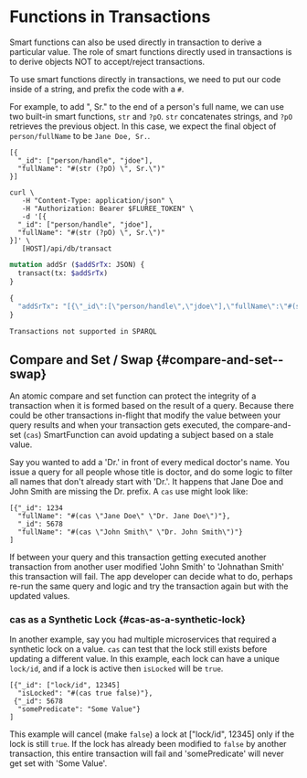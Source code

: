 # Functions in Transactions

Smart functions can also be used directly in transaction to derive a particular value. The role of smart functions directly used in transactions is to derive objects NOT to accept/reject transactions.

To use smart functions directly in transactions, we need to put our code inside of a string, and prefix the code with a `#`.

For example, to add ", Sr." to the end of a person's full name, we can use two built-in smart functions, `str` and `?pO`. `str` concatenates strings, and `?pO` retrieves the previous object. In this case, we expect the final object of `person/fullName` to be `Jane Doe, Sr.`.

```flureeql
[{
  "_id": ["person/handle", "jdoe"],
  "fullName": "#(str (?pO) \", Sr.\")"
}]
```

```curl
curl \
   -H "Content-Type: application/json" \
   -H "Authorization: Bearer $FLUREE_TOKEN" \
   -d '[{
  "_id": ["person/handle", "jdoe"],
  "fullName": "#(str (?pO) \", Sr.\")"
}]' \
   [HOST]/api/db/transact
```

```graphql
mutation addSr ($addSrTx: JSON) {
  transact(tx: $addSrTx)
}

{
  "addSrTx": "[{\"_id\":[\"person/handle\",\"jdoe\"],\"fullName\":\"#(str (?pO) \\\", Sr.\\\")\"}]"
}
```

```sparql
Transactions not supported in SPARQL
```

## Compare and Set / Swap {#compare-and-set--swap}

An atomic compare and set function can protect the integrity of a transaction when it is formed based on the result of a query. Because there could be other transactions in-flight that modify the value between your query results and when your transaction gets executed, the compare-and-set (`cas`) SmartFunction can avoid updating a subject based on a stale value.

Say you wanted to add a 'Dr.' in front of every medical doctor's name. You issue a query for all people whose title is doctor, and do some logic to filter all names that don't already start with 'Dr.'. It happens that Jane Doe and John Smith are missing the Dr. prefix. A `cas` use might look like:

```flureeql
[{"_id": 1234 
  "fullName": "#(cas \"Jane Doe\" \"Dr. Jane Doe\")"},
  "_id": 5678 
  "fullName": "#(cas \"John Smith\" \"Dr. John Smith\")"}
]
```

If between your query and this transaction getting executed another transaction from another user modified 'John Smith' to 'Johnathan Smith' this transaction will fail. The app developer can decide what to do, perhaps re-run the same query and logic and try the transaction again but with the updated values.

### cas as a Synthetic Lock {#cas-as-a-synthetic-lock}

In another example, say you had multiple microservices that required a synthetic lock on a value. `cas` can test that the lock still exists before updating a different value. In this example, each lock can have a unique `lock/id`, and if a lock is active then `isLocked` will be `true`.

```flureeql
[{"_id": ["lock/id", 12345] 
  "isLocked": "#(cas true false)"},
 {"_id": 5678 
  "somePredicate": "Some Value"}
]
```

This example will cancel (make `false`) a lock at ["lock/id", 12345] only if the lock is still `true`. If the lock has already been modified to `false` by another transaction, this entire transaction will fail and 'somePredicate' will never get set with 'Some Value'.

